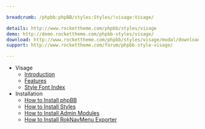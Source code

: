 ```yaml
---

breadcrumb: /phpbb:phpBB/styles:Styles/!visage:Visage/

details: http://www.rockettheme.com/phpbb/styles/visage
demo: http://demo.rockettheme.com/phpbb-styles/visage/
download: http://www.rockettheme.com/phpbb/styles/visage/modal/downloads
support: http://www.rockettheme.com/forum/phpbb-style-visage/

---
```


* Visage
	* [Introduction](INDEX.md#introduction)
	* [Features](INDEX.md#features)
    * [Style Font Index](../../../technical_tips/general/font_index.md)
* Installation
	* [How to Install phpBB](../../start/install.md)
	* [How to Install Styles](../../start/styles.md)
	* [How to Install Admin Modules](../../start/styles.md#installing-administrative-modules)
	* [How to Install RokNavMenu Exporter](../../modules/roknavmenu.md)